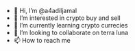 - 👋 Hi, I’m @a4adiljamal
- 👀 I’m interested in crypto buy and sell
- 🌱 I’m currently learning crypto currecies
- 💞️ I’m looking to collaborate on terra luna
- 📫 How to reach me 

<!---
a4adiljamal/a4adiljamal is a ✨ special ✨ repository because its `README.md` (this file) appears on your GitHub profile.
You can click the Preview link to take a look at your changes.
--->
